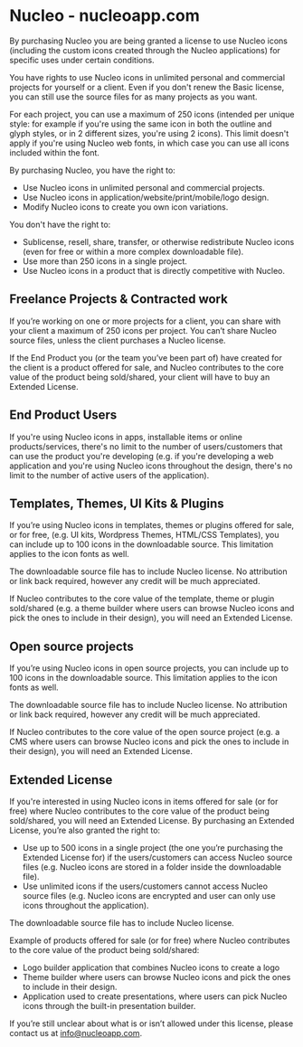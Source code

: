 # Nucleo - nucleoapp.com

By purchasing Nucleo you are being granted a license to use Nucleo
icons (including the custom icons created through the Nucleo
applications) for specific uses under certain conditions.

You have rights to use Nucleo icons in unlimited personal and
commercial projects for yourself or a client. Even if you don't
renew the Basic license, you can still use the source files for as
many projects as you want.

For each project, you can use a maximum of 250 icons (intended per
unique style: for example if you're using the same icon in both the
outline and glyph styles, or in 2 different sizes, you're using 2
icons). This limit doesn't apply if you're using Nucleo web fonts,
in which case you can use all icons included within the font.

By purchasing Nucleo, you have the right to:

- Use Nucleo icons in unlimited personal and commercial projects.
- Use Nucleo icons in application/website/print/mobile/logo design.
- Modify Nucleo icons to create you own icon variations.

You don't have the right to:

- Sublicense, resell, share, transfer, or otherwise redistribute
Nucleo icons (even for free or within a more complex downloadable
file).
- Use more than 250 icons in a single project.
- Use Nucleo icons in a product that is directly competitive with
Nucleo.

## Freelance Projects & Contracted work

If you’re working on one or more projects for a client, you can
share with your client a maximum of 250 icons per project. You can’t
share Nucleo source files, unless the client purchases a Nucleo
license.

If the End Product you (or the team you’ve been part of) have
created for the client is a product offered for sale, and Nucleo
contributes to the core value of the product being sold/shared, your
client will have to buy an Extended License.

## End Product Users

If you're using Nucleo icons in apps, installable items or online
products/services, there's no limit to the number of users/customers
that can use the product you're developing (e.g. if you're
developing a web application and you're using Nucleo icons
throughout the design, there's no limit to the number of active
users of the application).

## Templates, Themes, UI Kits & Plugins

If you’re using Nucleo icons in templates, themes or plugins offered
for sale, or for free, (e.g. UI kits, Wordpress Themes, HTML/CSS
Templates), you can include up to 100 icons in the downloadable
source. This limitation applies to the icon fonts as well.

The downloadable source file has to include Nucleo license. No
attribution or link back required, however any credit will be much
appreciated.

If Nucleo contributes to the core value of the template, theme or
plugin sold/shared (e.g. a theme builder where users can browse
Nucleo icons and pick the ones to include in their design), you will
need an Extended License.

## Open source projects

If you’re using Nucleo icons in open source projects, you can
include up to 100 icons in the downloadable source. This limitation
applies to the icon fonts as well.

The downloadable source file has to include Nucleo license. No
attribution or link back required, however any credit will be much
appreciated.

If Nucleo contributes to the core value of the open source project
(e.g. a CMS where users can browse Nucleo icons and pick the ones to
include in their design), you will need an Extended License.

## Extended License

If you're interested in using Nucleo icons in items offered for sale
(or for free) where Nucleo contributes to the core value of the
product being sold/shared, you will need an Extended License.
By purchasing an Extended License, you’re also granted the right to:

- Use up to 500 icons in a single project (the one you’re purchasing
the Extended License for) if the users/customers can access Nucleo
source files (e.g. Nucleo icons are stored in a folder inside the
downloadable file).
- Use unlimited icons if the users/customers cannot access Nucleo
source files (e.g. Nucleo icons are encrypted and user can only use
icons throughout the application).

The downloadable source file has to include Nucleo license.

Example of products offered for sale (or for free) where Nucleo
contributes to the core value of the product being sold/shared:

- Logo builder application that combines Nucleo icons to create a
logo
- Theme builder where users can browse Nucleo icons and pick the
ones to include in their design.
- Application used to create presentations, where users can pick
Nucleo icons through the built-in presentation builder.

If you’re still unclear about what is or isn’t allowed under this
license, please contact us at info@nucleoapp.com.
